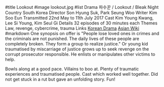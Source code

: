 #title Lookout
#image	lookout.jpg
#list
Drama	&#54028;&#49688;&#44988; / Lookout / Bleak Night
Country	South Korea
Director	Son Hyung Suk, Park Seung Woo
Writer	Kim Soo Eun
Transmitted	22nd May to 11th July 2017
Cast	Kim Young Kwang, Lee Si Young, Kim Seul Gi
Details	32 episodes of 30 minutes each
Themes	Law, revenge, cybercrime, trauma
Links	[Korean Drama](https://www.koreandrama.org/lookout/) [Asian Wiki](http://asianwiki.com/Lookout_(Korean_Drama))
#markdown
One synopsis on offer is "People lose loved ones in crimes and the criminals are not punished. The daily lives of these people are completely broken. They form a group to realize justice."
Or young kid traumatised by miscarriage of justice grows up to seek revenge
on the corrupt prosecutor responsible. He enlists or manipulates other victims to help.

Bowls along at a good pace. Villains to boo at. Plenty of traumatic experiences
and traumatised people. Cast which worked well together. Did not get stuck in
a rut but gave an unfolding story. Fun!
